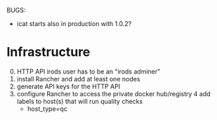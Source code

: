 
BUGS:
- icat starts also in production with 1.0.2?

# Infrastructure

0. HTTP API irods user has to be an "irods adminer"
1. install Rancher and add at least one nodes
2. generate API keys for the HTTP API
3. configure Rancher to access the private docker hub/registry
4 add labels to host(s) that will run quality checks
    + host_type=qc

<!--
- launch from the catalog an NFS server
    + mount the NFS server folder as a zone in irods server
    + mount the NFS server to every host that will run quality checks 
        in /usr/share/inputs
-->

